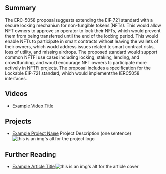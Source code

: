 ## Summary

The ERC-5058 proposal suggests extending the EIP-721 standard with a secure locking mechanism for non-fungible tokens (NFTs). This would allow NFT owners to approve an operator to lock their NFTs, which would prevent them from being transferred until the end of the locking period. This would enable NFTs to participate in smart contracts without leaving the wallets of their owners, which would address issues related to smart contract risks, loss of utility, and missing airdrops. The proposed standard would support common NFTFi use cases including locking, staking, lending, and crowdfunding, and would encourage NFT owners to participate more actively in NFTFi projects. The proposal includes a specification for the Lockable EIP-721 standard, which would implement the IERC5058 interfaces.

## Videos

- [Example Video Title](https://www.youtube.com/watch?v=TDGq4aeevgY)

## Projects

- [Example Project Name](https://xxxx.xxx/xxxxx) Project Description (one sentence) ![this is an img's alt for the project logo](https://xxxx.xxx/project-logo.xxx)

## Further Reading

- [Example Article Title](https://xxxx.xxx/xxxxx) ![this is an img's alt for the article cover](https://xxxx.xxx/article-cover.xxx)
